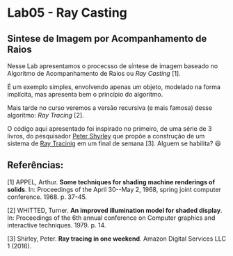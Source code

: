 # Lab05 - Ray Casting

## Sintese de Imagem por Acompanhamento de Raios

Nesse Lab apresentamos o procecsso de síntese de imagem baseado no Algoritmo de Acompanhamento de Raios ou *Ray Casting* [1].

É um exemplo simples, envolvendo apenas um objeto, modelado na forma implícita, mas apresenta bem o princípio do algoritmo. 

Mais tarde no curso veremos a versão recursiva (e mais famosa) desse algoritmo: *Ray Tracing* [2].

O código aqui apresentado foi inspirado no primeiro, de uma série de 3 livros, do pesquisador [Peter Shyrley](https://www.petershirley.com/)  que propõe a construção de um sistema de [Ray Tracinig](https://raytracing.github.io/) em um final de semana [3]. Alguem se habilita? :smiley:

## Referências:

[1] APPEL, Arthur. **Some techniques for shading machine renderings of solids**. In: Proceedings of the April 30--May 2, 1968, spring joint computer conference. 1968. p. 37-45.

[2] WHITTED, Turner. **An improved illumination model for shaded display**. In: Proceedings of the 6th annual conference on Computer graphics and interactive techniques. 1979. p. 14.

[3] Shirley, Peter. **Ray tracing in one weekend**. Amazon Digital Services LLC 1 (2016). 
